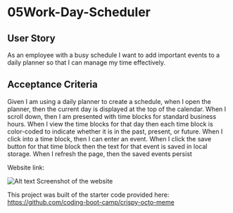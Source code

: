 # 05Work-Day-Scheduler

## User Story

As an employee with a busy schedule I want to add important events to a daily planner so that I can manage my time effectively.

## Acceptance Criteria

Given I am using a daily planner to create a schedule, when I open the planner, then the current day is displayed at the top of the calendar.
When I scroll down, then I am presented with time blocks for standard business hours.
When I view the time blocks for that day then each time block is color-coded to indicate whether it is in the past, present, or future.
When I click into a time block, then I can enter an event.
When I click the save button for that time block then the text for that event is saved in local storage.
When I refresh the page, then the saved events persist

Website link:


![Alt text]()
Screenshot of the website

This project was built of the starter code provided here: https://github.com/coding-boot-camp/crispy-octo-meme